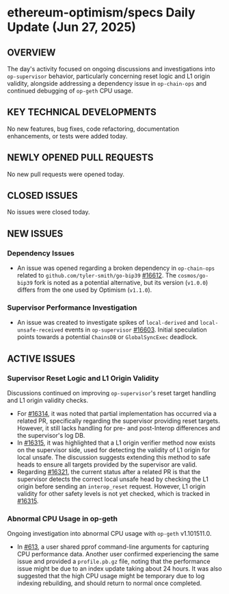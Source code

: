 # ethereum-optimism/specs Daily Update (Jun 27, 2025)
## OVERVIEW 
The day's activity focused on ongoing discussions and investigations into `op-supervisor` behavior, particularly concerning reset logic and L1 origin validity, alongside addressing a dependency issue in `op-chain-ops` and continued debugging of `op-geth` CPU usage.

## KEY TECHNICAL DEVELOPMENTS

No new features, bug fixes, code refactoring, documentation enhancements, or tests were added today.

## NEWLY OPENED PULL REQUESTS
No new pull requests were opened today.

## CLOSED ISSUES
No issues were closed today.

## NEW ISSUES
### Dependency Issues
- An issue was opened regarding a broken dependency in `op-chain-ops` related to `github.com/tyler-smith/go-bip39` [#16612](https://github.com/ethereum-optimism/specs/issues/16612). The `cosmos/go-bip39` fork is noted as a potential alternative, but its version (`v1.0.0`) differs from the one used by Optimism (`v1.1.0`).

### Supervisor Performance Investigation
- An issue was created to investigate spikes of `local-derived` and `local-unsafe-received` events in `op-supervisor` [#16603](https://github.com/ethereum-optimism/specs/issues/16603). Initial speculation points towards a potential `ChainsDB` or `GlobalSyncExec` deadlock.

## ACTIVE ISSUES
### Supervisor Reset Logic and L1 Origin Validity
Discussions continued on improving `op-supervisor`'s reset target handling and L1 origin validity checks.
- For [#16314](https://github.com/ethereum-optimism/specs/issues/16314), it was noted that partial implementation has occurred via a related PR, specifically regarding the supervisor providing reset targets. However, it still lacks handling for pre- and post-Interop differences and the supervisor's log DB.
- In [#16315](https://github.com/ethereum-optimism/specs/issues/16315), it was highlighted that a L1 origin verifier method now exists on the supervisor side, used for detecting the validity of L1 origin for local unsafe. The discussion suggests extending this method to safe heads to ensure all targets provided by the supervisor are valid.
- Regarding [#16321](https://github.com/ethereum-optimism/specs/issues/16321), the current status after a related PR is that the supervisor detects the correct local unsafe head by checking the L1 origin before sending an `interop_reset` request. However, L1 origin validity for other safety levels is not yet checked, which is tracked in [#16315](https://github.com/ethereum-optimism/specs/issues/16315).

### Abnormal CPU Usage in op-geth
Ongoing investigation into abnormal CPU usage with `op-geth` v1.101511.0.
- In [#613](https://github.com/ethereum-optimism/specs/issues/613), a user shared pprof command-line arguments for capturing CPU performance data. Another user confirmed experiencing the same issue and provided a `profile.pb.gz` file, noting that the performance issue might be due to an index update taking about 24 hours. It was also suggested that the high CPU usage might be temporary due to log indexing rebuilding, and should return to normal once completed.